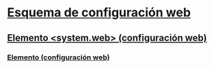 # [Esquema de configuración web](index.md)
## [Elemento <system.web> (configuración web)](system-web-element-web-settings.md)
### [Elemento <applicationPool> (configuración web)](applicationpool-element-web-settings.md)
